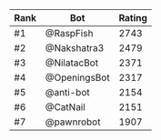Rank|Bot|Rating
---|---|---
#1|@RaspFish|2743
#2|@Nakshatra3|2479
#3|@NilatacBot|2371
#4|@OpeningsBot|2317
#5|@anti-bot|2154
#6|@CatNail|2151
#7|@pawnrobot|1907
